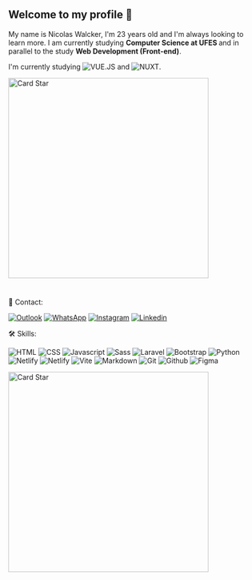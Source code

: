 <h2><strong>Welcome to my profile 👋</strong></h2>

<p align="left"> 
  My name is Nicolas Walcker, I'm 23 years old and I'm always looking to learn more. I am currently studying <strong> Computer Science at UFES </strong> and in parallel to the study <strong> Web Development (Front-end)</strong>.

I'm currently studying <img src="https://img.shields.io/badge/Vue.js-35495E?style=flat-square&logo=vue.js&logoColor=4FC08D" alt="VUE.JS"/> and <img src="https://img.shields.io/badge/nuxt-35495E?style=flat-square&logo=nuxt.js&logoColor=4FC08D" alt="NUXT"/>.

</p>

<img src="https://em.wattpad.com/5b5bca2509b172ea7e02713f3bdc4df680f6a7b5/68747470733a2f2f73332e616d617a6f6e6177732e636f6d2f776174747061642d6d656469612d736572766963652f53746f7279496d6167652f75645f514a412d764a73546e43413d3d2d3238313933303439342e313436343463656530623332376130353931373233323431393231392e676966" alt="Card Star" align="center" width="400px" min-width="300px">

#

<p align="left">
  📩 Contact:
</p>

<p align="left">
  <a href="mailto:walcker_@outlook.com">
  <img src="https://img.shields.io/badge/-Outlook-blue?style=for-the-badge&labelColor=blue&logo=microsoft-outlook&logoColor=white&link=walcker_@outlook.com" alt="Outlook"/></a>

  <a href="https://api.whatsapp.com/send?phone=+5527996224428&text=Hello!">
  <img src="https://img.shields.io/badge/-WhatsApp-25d366?style=for-the-badge&labelColor=25d366&logo=whatsapp&logoColor=white&link=https://api.whatsapp.com/send?phone=+5527996224428&text=Hello!" alt="WhatsApp"/></a>

  <a href="https://www.instagram.com/nicaaaaoo">
  <img src="https://img.shields.io/badge/-Instagram-DF0174?style=for-the-badge&labelColor=DF0174&logo=instagram&logoColor=white&link=https://www.instagram.com/nicaaaaoo" alt="Instagram"/></a>

  <a href="https://www.linkedin.com/in/nicolas-walcker/">
  <img src="https://img.shields.io/badge/-Linkedin-0A66C2?style=for-the-badge&labelColor=0A66C2&logo=Linkedin&logoColor=white&link=https://www.instagram.com/nicaaaaoo" alt="Linkedin"/></a>
</p>

<p align="left">
  🛠️ Skills:
</p>
<p align="left">
  <a>
    <img src="https://img.shields.io/badge/HTML5-2f3640?style=for-the-badge&labelColor=EA6127&logo=html5&logoColor=white" alt="HTML"/>
  </a>
  <a>
    <img src="https://img.shields.io/badge/CSS3-2f3640?style=for-the-badge&labelColor=0170BA&logo=css3&logoColor=white" alt="CSS"/>
  </a>
  <a>
    <img src="https://img.shields.io/badge/Javascript-2f3640?style=for-the-badge&labelColor=F7DF1E&logo=javascript&logoColor=2f3640" alt="Javascript"/>
  </a>
   <a>
    <img src="https://img.shields.io/badge/Sass-2f3640?style=for-the-badge&labelColor=0170BA&logo=sass&logoColor=white" alt="Sass"/>
  </a>
  <a>
    <img src="https://img.shields.io/badge/Laravel-2f3640?style=for-the-badge&labelColor=FF2D20&logo=laravel&logoColor=white" alt="Laravel"/>
  </a>
  <a>
    <img src="https://img.shields.io/badge/bootstrap-2f3640?style=for-the-badge&labelColor=563D7C&logo=bootstrap&logoColor=white" alt="Bootstrap"/>
  </a>
  <a>
    <img src="https://img.shields.io/badge/Python-2f3640?style=for-the-badge&labelColor=3776AB&logo=python&logoColor=white" alt="Python"/>
  </a>
  <a>
    <img src="https://img.shields.io/badge/Netlify-2f3640?style=for-the-badge&labelColor=00C7B7&logo=Netlify&logoColor=2f3640" alt="Netlify"/>
  </a>
  <a>
    <img src="https://img.shields.io/badge/Vercel-2f3640?style=for-the-badge&labelColor=000&logo=vercel&logoColor=2f3640" alt="Netlify"/>
  </a>
  <a>
    <img src="https://img.shields.io/badge/Vite-2f3640?style=for-the-badge&labelColor=blue&logo=vite&logoColor=2f3640" alt="Vite"/>
  </a>
  <a>
    <img src="https://img.shields.io/badge/markdown-2f3640?style=for-the-badge&labelColor=000000&logo=markdown&logoColor=white" alt="Markdown"/>
  </a>
  <a>
    <img src="https://img.shields.io/badge/git-2f3640?style=for-the-badge&labelColor=F05033&logo=git&logoColor=white" alt="Git"/>
  </a>
  <a>
    <img src="https://img.shields.io/badge/github-2f3640?style=for-the-badge&labelColor=000000&logo=github&logoColor=white" alt="Github"/>
  </a>
  <a>
    <img src="https://img.shields.io/badge/figma-2f3640?style=for-the-badge&labelColor=09CF84&logo=figma&logoColor=white" alt="Figma"/>
  </a>
</p>

<a href="https://github.com/nicolaswalcker"><img src="https://github-readme-stats.vercel.app/api/top-langs/?username=nicolaswalcker&hide=html&layout=compact&theme=onedark" alt="Card Star" align="center" width="400px" min-width="300px"></a>

<!-- Card de repositório -->
<!-- <img src="https://github-readme-stats.vercel.app/api/pin/?username=nicolaswalcker&repo=my-linktree&show_icons=true&theme=radical&title_color=8E2DE2&text_color=fff&icon_color=8E2DE2">
 -->
<!-- Most used languages option 2
<img src="https://github-readme-stats.vercel.app/api/top-langs/?username=nicolaswalcker&theme=onedark&title_color=8E2DE2&text_color=fff"> -->
